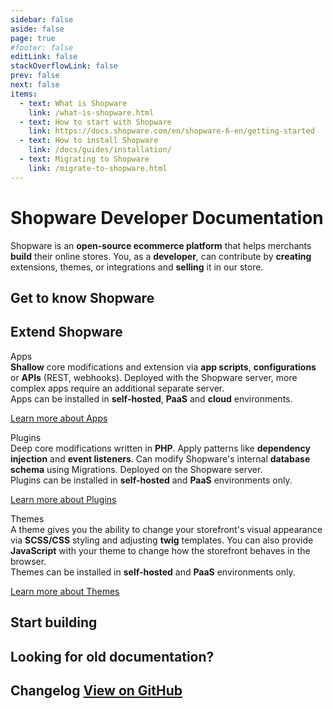 ```yaml
---
sidebar: false
aside: false
page: true
#footer: false
editLink: false
stackOverflowLink: false
prev: false
next: false
items:
  - text: What is Shopware
    link: /what-is-shopware.html
  - text: How to start with Shopware
    link: https://docs.shopware.com/en/shopware-6-en/getting-started
  - text: How to install Shopware
    link: /docs/guides/installation/
  - text: Migrating to Shopware
    link: /migrate-to-shopware.html
---
```


<div class="unstyled w-full md:max-w-1376px 2xl:px-0 mx-auto">

<div class="my-12 md:my-24">
  <h1 class="text-center accent text-3xl md:text-5xl font-black mb-8 grid font-poppins">Shopware Developer Documentation</h1>
  <p class="mx-auto text-center max-w-800px mx-auto text-lg leading-8">
      Shopware is an <b>open-source ecommerce platform</b> that helps merchants <b>build</b> their online stores. You, as a <b>developer</b>, can contribute by <b>creating</b> extensions, themes, or integrations and <b>selling</b> it in our store.
  </p>
</div>

<h2 class="text-4xl tracking-wide mb-10 accent isolated">Get to know Shopware</h2>

<div class="grid grid-cols-1 md:grid-cols-2 lg:grid-cols-3 gap-10 mb-10">

  <SwagCard page="/what-is-shopware.html">
    <template #title>What is Shopware?</template>
    <template #description>Learn about Shopware, its features, benefits.</template>
  </SwagCard>

  <SwagCard page="https://docs.shopware.com/en/shopware-6-en/getting-started">
    <template #title>How to start with Shopware?</template>
    <template #description>Get to know which ways you can get involved with Shopware as a developer.</template>
  </SwagCard>

  <SwagCard page="/docs/guides/installation/">
    <template #title>How to install Shopware?</template>
    <template #description>Set up Shopware on your local machine or use a developer sandbox from the cloud.</template>
  </SwagCard>

  <SwagCard page="/migrate-to-shopware.html">
    <template #title>Want to migrate to Shopware?</template>
    <template #description>Lean how easy it is to migrate to Shopware irrespective of your old instance.</template>
  </SwagCard>

</div>

<h2 class="text-4xl tracking-wide mb-10 accent isolated">Extend Shopware</h2>

<div class="grid gap-10 md:grid-cols-3 my-14 divide-x divide-gray-300">

<div>
<div class="font-bold p-2 mb-4 rounded-md bg-gradient-to-r from-blue-500 to-blue-700 text-white text-center">Apps</div>
<div class="m-2 text-sm leading-6">
<b>Shallow</b> core modifications and extension via <b>app scripts</b>, <b>configurations</b> or <b>APIs</b> (REST, webhooks). Deployed with the Shopware server, more complex apps require an additional separate server. </div>
<div class="m-2 text-sm mt-4 leading-6"> Apps can be installed in <b>self-hosted</b>, <b>PaaS</b> and <b>cloud</b> environments. </div>
<p><a href="/apps/capabilities" class="btn m-2 mt-4 inline-block">Learn more about Apps</a></p>
</div>

<div>
<div class="font-bold p-2 mb-4 rounded-md bg-gradient-to-r from-purple-500 to-purple-700 text-white text-center">Plugins</div>
<div class="m-2 text-sm leading-6"> Deep core modifications written in <b>PHP</b>. Apply patterns like <b>dependency injection</b> and <b>event listeners</b>. Can modify Shopware's internal <b>database schema</b> using Migrations. Deployed on the Shopware server. </div>
<div class="m-2 text-sm mt-4 leading-6"> Plugins can be installed in <b>self-hosted</b> and <b>PaaS</b> environments only. </div>
<p><a href="/plugins/plugin-base-guide" class="btn --subtle m-2 mt-4 inline-block">Learn more about Plugins</a></p>
</div>

<div>
<div class="font-bold p-2 mb-4 rounded-md bg-gradient-to-r from-orange-500 to-orange-700 text-white text-center">Themes</div>
<div class="m-2 text-sm leading-6"> A theme gives you the ability to change your storefront's visual appearance via <b>SCSS/CSS</b> styling and adjusting <b>twig</b> templates. You can also provide <b>JavaScript</b> with your theme to change how the storefront behaves in the browser.</div>
<div class="m-2 text-sm mt-4 leading-6"> Themes can be installed in <b>self-hosted</b> and <b>PaaS</b> environments only. </div>
<p><a href="/docs/guides/plugins/themes/theme-base-guide.html" class="btn --secondary m-2 mt-4 inline-block">Learn more about Themes</a></p>
</div>

</div>

<h2 class="text-4xl tracking-wide mb-10 accent isolated">Start building</h2>

<div class="grid grid-cols-1 md:grid-cols-2 gap-10 mb-10">

  <SwagCard page="/apps/">
    <template #title>Apps</template>
    <template #description>Boost or expand your store's capabilities with the simplicity of apps, a must-have for developers seeking to elevate their digital marketplace.</template>
  </SwagCard>

  <SwagCard page="/themes/">
    <template #title>Themes</template>
    <template #description>Style your store with unparalleled flexibility using custom-built or third-party themes, giving you a competitive advantage in this world of ecommerce.</template>
  </SwagCard>

  <SwagCard page="https://frontends.shopware.com/">
    <template #title>Frontends</template>
    <template #description>Build unique and captivating custom storefronts using Store APIs and SDKs, or start with reference implementations using technologies like Vue.js or React.</template>
  </SwagCard>

  <SwagCard page="/integrations/">
    <template #title>Integrations</template>
    <template #description>Integrate with third-party systems through Shopware's powerful APIs that enable swift transfer of products, orders, and other data. </template>
  </SwagCard>

</div>

<h2 class="text-4xl tracking-wide mb-10 accent isolated">Looking for old documentation?</h2>

<div>
  <SwagCard page="/docs/">
    <template #title>Developer docs</template>
    <template #description> Visit our old documentation here for references</template>
  </SwagCard>
</div>

<script setup>
import SwagChangelog from "./components/SwagChangelog.vue";
</script>

<div class="grid grid-cols-3">
    <div>
        <h2 class="flex justify-between items-center">Changelog <a href="#" class="text-xs">View on GitHub</a></h2>
        <SwagChangelog />
    </div>
</div>

<!--<div class="grid grid-cols-1 md:grid-cols-2 gap-10 mb-10">
    <div>
        <h2 class="text-4xl tracking-wide mb-10 accent isolated">Looking for help</h2>
        <div class="flex">
            <a href="#">
                <VTIconSlack />
            </a>
            <a href="#">
                <VTIconTwitter />
            </a>
            <a href="#">
                <VTIconGitHub />
            </a>
            <a href="#">
                <VTIconStackoverflow />
            </a>
        </div>
    </div>
    <div>
        <h2 class="text-4xl tracking-wide mb-10 accent isolated">Leave feedback</h2>
        <ul>
            <li><a href="#">Contribute to the documentation</a></li>
            <li><a href="#">Make a pull request</a></li>
            <li><a href="#">Share feedback on Slack</a></li>
        </ul>
    </div>
</div>-->

</div>
